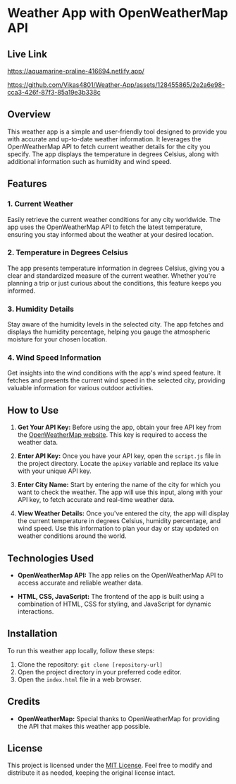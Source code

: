 # Weather App with OpenWeatherMap API

## Live Link

https://aquamarine-praline-416694.netlify.app/


https://github.com/Vikas4801/Weather-App/assets/128455865/2e2a6e98-cca3-426f-87f3-85a19e3b338c


## Overview

This weather app is a simple and user-friendly tool designed to provide you with accurate and up-to-date weather information. It leverages the OpenWeatherMap API to fetch current weather details for the city you specify. The app displays the temperature in degrees Celsius, along with additional information such as humidity and wind speed.

## Features

### 1. Current Weather

Easily retrieve the current weather conditions for any city worldwide. The app uses the OpenWeatherMap API to fetch the latest temperature, ensuring you stay informed about the weather at your desired location.

### 2. Temperature in Degrees Celsius

The app presents temperature information in degrees Celsius, giving you a clear and standardized measure of the current weather. Whether you're planning a trip or just curious about the conditions, this feature keeps you informed.

### 3. Humidity Details

Stay aware of the humidity levels in the selected city. The app fetches and displays the humidity percentage, helping you gauge the atmospheric moisture for your chosen location.

### 4. Wind Speed Information

Get insights into the wind conditions with the app's wind speed feature. It fetches and presents the current wind speed in the selected city, providing valuable information for various outdoor activities.

## How to Use

1. **Get Your API Key:** Before using the app, obtain your free API key from the [OpenWeatherMap website](https://openweathermap.org/api). This key is required to access the weather data.

2. **Enter API Key:** Once you have your API key, open the `script.js` file in the project directory. Locate the `apiKey` variable and replace its value with your unique API key.

3. **Enter City Name:** Start by entering the name of the city for which you want to check the weather. The app will use this input, along with your API key, to fetch accurate and real-time weather data.

4. **View Weather Details:** Once you've entered the city, the app will display the current temperature in degrees Celsius, humidity percentage, and wind speed. Use this information to plan your day or stay updated on weather conditions around the world.

## Technologies Used

- **OpenWeatherMap API:** The app relies on the OpenWeatherMap API to access accurate and reliable weather data.

- **HTML, CSS, JavaScript:** The frontend of the app is built using a combination of HTML, CSS for styling, and JavaScript for dynamic interactions.

## Installation

To run this weather app locally, follow these steps:

1. Clone the repository: `git clone [repository-url]`
2. Open the project directory in your preferred code editor.
3. Open the `index.html` file in a web browser.

## Credits

- **OpenWeatherMap:** Special thanks to OpenWeatherMap for providing the API that makes this weather app possible.

## License





This project is licensed under the [MIT License](LICENSE). Feel free to modify and distribute it as needed, keeping the original license intact.
